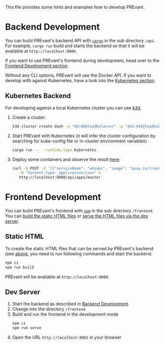 This file provides some hints and examples how to develop PREvant.

# Backend Development

You can build PREvant's backend API with [`cargo`](https://doc.rust-lang.org/cargo/) in the sub directory `/api`. For example, `cargo run` build and starts the backend so that it will be available at `http://localhost:8000`. 

If you want to use PREvant's frontend during development, head over to the [Frontend Development section](#fe-dev).

Without any CLI options, PREvant will use the Docker API. If you want to develop with against Kubernetes, have a look into the [Kubernetes section](#k8s-dev).

## <a name="k8s-dev"></a>Kubernetes Backend

For developing against a local Kubernetes cluster you can use [k3d](https://k3d.io).

1. Create a cluster:

   ```bash
   k3d cluster create dash -p "80:80@loadbalancer" -p "443:443@loadbalancer"
   ```

2. Start PREvant with Kubernetes (it will infer the cluster configuration by searching for kube-config file or in-cluster environment variables)

   ```bash
   cargo run -- --runtime.type Kubernetes
   ```

3. Deploy some containers and observe the result [here](http://localhost/master/whoami/):

   ```bash
   curl -X POST -d '[{"serviceName": "whoami", "image": "quay.io/truecharts/whoami"}]' \
      -H "Content-type: application/json" \
      http://localhost:8000/api/apps/master
   ```

# <a name="fe-dev"></a>Frontend Development

You can build PREvant's frontend with [`npm`](https://www.npmjs.com/) in the sub directory `/frontend`. You can [build the static HTML files](#fe-static-html) or [serve the HTML files via the dev server](#fe-dev-server).


## <a name="fe-static-html"></a>Static HTML

To create the static HTML files that can be served by PREvant's backend (see [above](#backend-development), you need to run following commands and start the backend.

```bash
npm ci
npm run build
```

PREvant will be available at `http://localhost:8000`.

## <a name="fe-dev-server"></a>Dev Server

1. Start the backend as described in [Backend Development](#backend-development).
2. Change into the directory `/frontend`
3. Build and run the frontend in the development mode
   ```bash
   npm ci
   npm run serve
   ```
4. Open the URL `http://localhost:9001` in your browser

